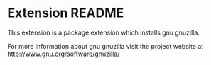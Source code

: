 # Extension README

This extension is a package extension which installs gnu gnuzilla.

For more information about gnu gnuzilla visit the project website at
http://www.gnu.org/software/gnuzilla/

